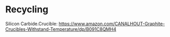 # Recycling
Silicon Carbide.Crucible: https://www.amazon.com/CANALHOUT-Graphite-Crucibles-Withstand-Temperature/dp/B091C8QMH4
